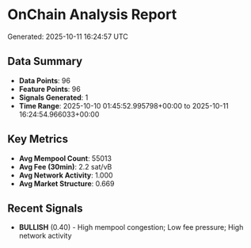 # OnChain Analysis Report
Generated: 2025-10-11 16:24:57 UTC

## Data Summary
- **Data Points**: 96
- **Feature Points**: 96
- **Signals Generated**: 1
- **Time Range**: 2025-10-10 01:45:52.995798+00:00 to 2025-10-11 16:24:54.966033+00:00

## Key Metrics
- **Avg Mempool Count**: 55013
- **Avg Fee (30min)**: 2.2 sat/vB
- **Avg Network Activity**: 1.000
- **Avg Market Structure**: 0.669

## Recent Signals
- **BULLISH** (0.40) - High mempool congestion; Low fee pressure; High network activity
